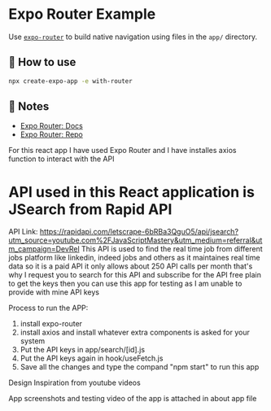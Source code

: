 # Expo Router Example

Use [`expo-router`](https://expo.github.io/router) to build native navigation using files in the `app/` directory.

## 🚀 How to use

```sh
npx create-expo-app -e with-router
```

## 📝 Notes

- [Expo Router: Docs](https://expo.github.io/router)
- [Expo Router: Repo](https://github.com/expo/router)

For this react app I have used Expo Router and I have installes axios function to interact with the API

# API used in this React application is JSearch from Rapid API
API Link: https://rapidapi.com/letscrape-6bRBa3QguO5/api/jsearch?utm_source=youtube.com%2FJavaScriptMastery&utm_medium=referral&utm_campaign=DevRel
This API is used to find the real time job from different jobs platform like linkedin, indeed jobs and others as it maintaines real time data
 so it is a paid API it only allows about 250 API calls per month that's why I request you to search for this API and subscribe for the API free plain 
 to get the keys then you can use this app for testing as I am unable to provide with mine API keys

 Process to run the APP:
 1) install expo-router
 2) install axios and install whatever extra components is asked for your system
 3) Put the API keys in app/search/[id].js
 4) Put the API keys again in hook/useFetch.js
 5) Save all the changes and type the compand "npm start" to run this app

 Design Inspiration from youtube videos 
 
 App screenshots and testing video of the app is attached in about app file
